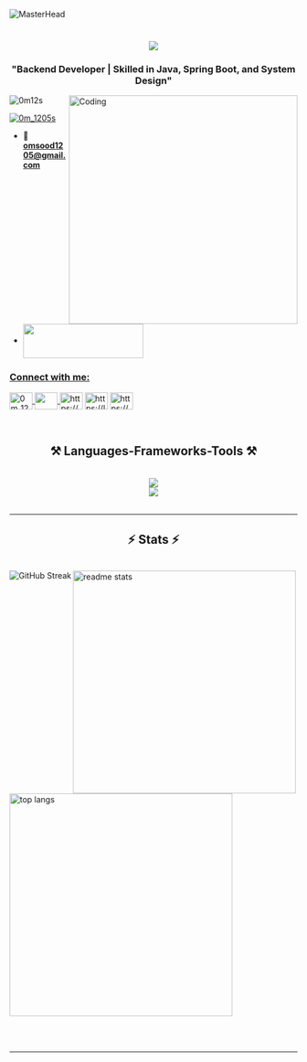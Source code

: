 ![MasterHead](https://www.krea.ai/api/img?f=webp&i=https%3A%2F%2Ftest1-emgndhaqd0c9h2db.a01.azurefd.net%2Fimages%2Fc6e27d8e-3bb3-4a48-87c8-b6e149788ac0.png)
<h1 align="center">
    <img src="https://readme-typing-svg.herokuapp.com/?font=Righteous&size=35&center=true&vCenter=true&width=500&height=70&duration=4000&lines=Hi+There!+👋;+I'm+Om+Sood!;" />
</h1>
<h3 align="center"> "Backend Developer | Skilled in Java, Spring Boot, and System Design"</h3>
<img align="right" alt="Coding" width="400" src="https://cdn.dribbble.com/users/1162077/screenshots/3848914/programmer.gif">

<p align="left"> <img src="https://komarev.com/ghpvc/?username=0m12s&label=Profile%20views&color=0e75b6&style=flat" alt="0m12s" /> </p>

<p align="left"> <a href="https://linkedin.com/comm/mynetwork/discovery-see-all?usecase=PEOPLE_FOLLOWS&followMember=soodom12" target="blank"><img src="https://img.shields.io/twitter/follow/0m_1205s?logo=twitter&style=for-the-badge" alt="0m_1205s" /></a> </p>

- 📧**omsood1205@gmail.com**

- <a href="https://drive.google.com/file/d/1kS43LvGnxZSTbXRg3k1jWZGwxMe40E6X/view?usp=drive_link" target="blank"><img align="center" src="https://img.freepik.com/free-vector/resume-cv-job-composition-with-flat-isolated-text-with-woman-paper-profiles-pinned-letters-vector-illustration_1284-84164.jpg?uid=R165700793&ga=GA1.1.1527099655.1727544247&semt=ais_hybrid" height="60" width="210"/>

<h3 align="left">Connect with me:</h3>
<p align="left"> 
<a href="https://twitter.com/0m_1205s" target="blank"><img align="center" src="https://raw.githubusercontent.com/rahuldkjain/github-profile-readme-generator/master/src/images/icons/Social/twitter.svg" alt="0m_1205s" height="30" width="40"/>
<a href="https://linkedin.com/in/soodom12" target="blank"><img align="center" src="https://skillicons.dev/icons?i=linkedin"  height="30" width="40" />
<a href="https://instagram.com/0m_1205?igsh=mtfradjrowpyzdryaw==" target="blank"><img align="center" src="https://raw.githubusercontent.com/rahuldkjain/github-profile-readme-generator/master/src/images/icons/Social/instagram.svg" alt="https://www.instagram.com/0m_1205?igsh=mtfradjrowpyzdryaw==" height="30" width="40" /></a>
<a href="https://www.leetcode.com/iom12s/" target="blank"><img align="center" src="https://raw.githubusercontent.com/rahuldkjain/github-profile-readme-generator/master/src/images/icons/Social/leet-code.svg" alt="https://leetcode.com/u/iom12s/" height="30" width="40" /></a>
<a href="https://auth.geeksforgeeks.org/user/0m12s/" target="blank"><img align="center" src="https://raw.githubusercontent.com/rahuldkjain/github-profile-readme-generator/master/src/images/icons/Social/geeks-for-geeks.svg" alt="https://www.geeksforgeeks.org/user/0m12s/" height="30" width="40" /></a>
</p>

<br/>

<h2 align="center">⚒️ Languages-Frameworks-Tools ⚒️</h2>
<br/>
<div align="center">
    <img src="https://skillicons.dev/icons?i=java,spring,react,mongodb,mysql,git" /><br>
    <img src="https://skillicons.dev/icons?i=github,kubernetes,docker,jenkins,html,css,javascript" /><br>
</div>
</br>
<hr/>

<h2 align="center">⚡ Stats ⚡</h2>
<br>
<a href="https://git.io/streak-stats"><img align="left"  src="https://streak-stats.demolab.com?user=0m_12s&theme=neon" alt="GitHub Streak" />
 <img width=390 src="https://github-readme-stats.vercel.app/api?username=0m12s&count_private=true&show_icons=true&theme=react&rank_icon=github&border_radius=10" alt="readme stats">
  <img width=390 align="centre" src="https://github-readme-stats.vercel.app/api/top-langs/?username=0m12s&hide=HTML&langs_count=8&layout=compact&theme=react&border_radius=10&size_weight=0.5&count_weight=0.5&exclude_repo=github-readme-stats" alt="top langs" />
</div>

<br/><br/>

<hr/>

<br/>
